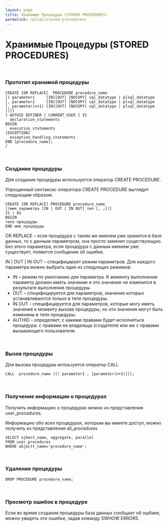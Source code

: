 ```yaml
---
layout: page
title: Хранимые Процедуры (STORED PROCEDURES)
permalink: /plsql/stored-procedures/
---
```


# Хранимые Процедуры (STORED PROCEDURES)


<br/>

### Прототип хранимой процедуры


    CREATE [OR REPLACE]  PROCEDURE procedure_name
    [( parameter1     [IN][OUT] [NOCOPY] sql_datatype | plsql_datatype
    [, parameter2     [IN][OUT] [NOCOPY] sql_datatype | plsql_datatype
    [, parameter(n+1) [IN][OUT] [NOCOPY] sql_datatype | plsql_datatype )]]]
    [ AUTHID DEFINER | CURRENT_USER ] IS
      declaration_statements
    BEGIN
      execution_statements
    [EXCEPTION]
      exception_handling_statements
    END [procedure_name];
    /



<br/>

### Создание процедуры


Для создания процедуры используется оператор CREATE PROCEDURE.


Упрощенный синтаксис оператора CREATE PROCEDURE выглядит следующим образом.


    CREATE [OR REPLACE] PROCEDURE procedure_name
    [(имя_параметра [IN | OUT | IN OUT] тип [, …])]
    IS | AS
    BEGIN
    тело процедуры
    END имя_процедуры


OR REPLACE – если процедура с таким же именем уже хранится в базе данных, то с данным параметром, она просто заменит существующую. Без этого параметра, если процедура с данным именем уже существует, появится сообщение об ошибке.


IN \| OUT \| IN OUT – специфицирует режим параметров. Для каждого параметра можно выбрать один из следующих режимов:



<ul>
<li>
IN – режим по умолчанию для параметра. К моменту выполнения параметр должен иметь значение и это значение не изменится в результате выполнения процедуры.
</li>
<li>
OUT – специфицируется для параметров,  значения которых устанавливаются только в теле процедуры.
</li>
<li>
IN OUT - специфицируется для параметров, которые могу иметь значение к моменту вызова процедуры, но эти значения могут быть изменены в теле процедуры.
</li>
<li>
AUTHID  - определяет, с какими правами будет исполняться процедура: с правами ее владельца (создателя) или же с правами вызывающего пользователя.
</li>
</ul>



<br/>

### Вызов процедуры


Для вызова процедуры испоьзуется оператор CALL

    CALL  procedure_name ([( parameter1 , [parameter(n+1)]]);



<br/>

### Получение информации о процедурах


Получить информацию о процедурах можно из представления user_procedures.

Информацию обо всех процедурах, которым вы имеете доступ, можно получить из представления all_procedures

    SELECT ojbect_name, aggregate, parallel
    FROM user_procedures
    WHERE objectt_name='procedure_name';




<br/>

### Удаление процедуры


    DROP PROCEDURE procedure_name;

<br/>

### Просмотр ошибок в процедуре

Если во время создания процедуры база данных сообщает об ошбике, можно увидеть эти ошибки, задав команду SWHOW ERRORS.
